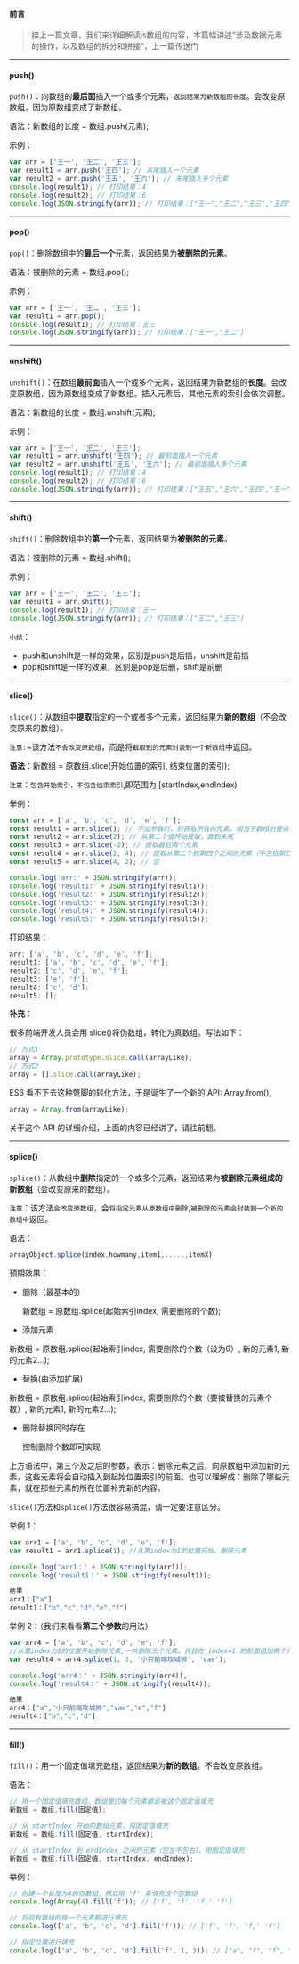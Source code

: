 

#### 前言

> 接上一篇文章，我们来详细解读js数组的内容，本篇幅讲述“涉及数据元素的操作，以及数组的拆分和拼接”，上一篇传送门

---------

#### push()

`push()`：向数组的**最后面**插入一个或多个元素，`返回结果为新数组的长度`。会改变原数组，因为原数组变成了新数组。

语法：新数组的长度 = 数组.push(元素);

示例：

```javascript
var arr = ['王一', '王二', '王三'];
var result1 = arr.push('王四'); // 末尾插入一个元素
var result2 = arr.push('王五', '王六'); // 末尾插入多个元素
console.log(result1); // 打印结果：4
console.log(result2); // 打印结果：6
console.log(JSON.stringify(arr)); // 打印结果：["王一","王二","王三","王四","王五","王六"]
```

----

#### pop()

`pop()`：删除数组中的**最后一个**元素，返回结果为**被删除的元素**。

语法：被删除的元素 = 数组.pop();

示例：

```javascript
var arr = ['王一', '王二', '王三'];
var result1 = arr.pop();
console.log(result1); // 打印结果：王三
console.log(JSON.stringify(arr)); // 打印结果：["王一","王二"]
```

-----

#### unshift()

`unshift()`：在数组**最前面**插入一个或多个元素，返回结果为新数组的**长度**。会改变原数组，因为原数组变成了新数组。插入元素后，其他元素的索引会依次调整。

语法：新数组的长度 = 数组.unshift(元素);

示例：

```javascript
var arr = ['王一', '王二', '王三'];
var result1 = arr.unshift('王四'); // 最前面插入一个元素
var result2 = arr.unshift('王五', '王六'); // 最前面插入多个元素
console.log(result1); // 打印结果：4
console.log(result2); // 打印结果：6
console.log(JSON.stringify(arr)); // 打印结果：["王五","王六","王四","王一","王二","王三"]
```

------

#### shift()

`shift()`：删除数组中的**第一个**元素，返回结果为**被删除的元素**。

语法：被删除的元素 = 数组.shift();

示例：

```javascript
var arr = ['王一', '王二', '王三'];
var result1 = arr.shift();
console.log(result1); // 打印结果：王一
console.log(JSON.stringify(arr)); // 打印结果：["王二","王三"]
```

`小结`：

- push和unshift是一样的效果，区别是push是后插，unshift是前插
- pop和shift是一样的效果，区别是pop是后删，shift是前删

-----

#### slice()

`slice()`：从数组中**提取**指定的一个或者多个元素，返回结果为**新的数组**（不会改变原来的数组）。

`注意:`~该方法`不会改变原数组`，而是将`截取到的元素封装到一个新数组`中返回。

**语法**：新数组 = 原数组.slice(开始位置的索引, 结束位置的索引); 

`注意`：`包含开始索引，不包含结束索引`,即范围为 [startIndex,endIndex)

举例：

```javascript
const arr = ['a', 'b', 'c', 'd', 'e', 'f'];
const result1 = arr.slice(); // 不加参数时，则获取所有的元素。相当于数组的整体赋值
const result2 = arr.slice(2); // 从第二个值开始提取，直到末尾
const result3 = arr.slice(-2); // 提取最后两个元素
const result4 = arr.slice(2, 4); // 提取从第二个到第四个之间的元素（不包括第四个元素）
const result5 = arr.slice(4, 2); // 空

console.log('arr:' + JSON.stringify(arr));
console.log('result1:' + JSON.stringify(result1));
console.log('result2:' + JSON.stringify(result2));
console.log('result3:' + JSON.stringify(result3));
console.log('result4:' + JSON.stringify(result4));
console.log('result5:' + JSON.stringify(result5));
```

打印结果：

```javascript
arr: ['a', 'b', 'c', 'd', 'e', 'f'];
result1: ['a', 'b', 'c', 'd', 'e', 'f'];
result2: ['c', 'd', 'e', 'f'];
result3: ['e', 'f'];
result4: ['c', 'd'];
result5: [];
```

**补充**：

很多前端开发人员会用 slice()将伪数组，转化为真数组。写法如下：

```javascript
// 方式1
array = Array.prototype.slice.call(arrayLike);
// 方式2
array = [].slice.call(arrayLike);
```

ES6 看不下去这种蹩脚的转化方法，于是诞生了一个新的 API: Array.from(),

```javascript
array = Array.from(arrayLike);
```

关于这个 API 的详细介绍，上面的内容已经讲了，请往前翻。

-------

#### splice()

`splice()`：从数组中**删除**指定的一个或多个元素，返回结果为**被删除元素组成的新数组**（会改变原来的数组）。

`注意`：该方法`会改变原数组`，会`将指定元素从原数组中删除`,`被删除的元素会封装到一个新的数组中`返回。

语法：

```javascript
arrayObject.splice(index,howmany,item1,.....,itemX)
```

预期效果：

- 删除（最基本的）

  新数组 = 原数组.splice(起始索引index, 需要删除的个数);

-  添加元素

  新数组 = 原数组.splice(起始索引index, 需要删除的个数（设为0）, 新的元素1, 新的元素2...);

-  替换(由添加扩展)

  新数组 = 原数组.splice(起始索引index, 需要删除的个数（要被替换的元素个数）, 新的元素1, 新的元素2...);

- 删除替换同时存在

  控制删除个数即可实现

上方语法中，第三个及之后的参数，表示：删除元素之后，向原数组中添加新的元素，这些元素将会自动插入到起始位置索引的前面。也可以理解成：删除了哪些元素，就在那些元素的所在位置补充新的内容。

`slice()`方法和`splice()`方法很容易搞混，请一定要注意区分。

举例 1：

```javascript
var arr1 = ['a', 'b', 'c', 'd', 'e', 'f'];
var result1 = arr1.splice(1); //从第index为1的位置开始，删除元素

console.log('arr1：' + JSON.stringify(arr1));
console.log('result1：' + JSON.stringify(result1));

结果
arr1：["a"]
result1：["b","c","d","e","f"]
```

举例 2：（我们来看看**第三个参数**的用法）

```javascript
var arr4 = ['a', 'b', 'c', 'd', 'e', 'f'];
//从第index为1的位置开始删除元素,一共删除三个元素。并且在 index=1 的前面追加两个元素
var result4 = arr4.splice(1, 3, '小只前端攻城狮', 'vae');

console.log('arr4：' + JSON.stringify(arr4));
console.log('result4：' + JSON.stringify(result4));

结果
arr4：["a","小只前端攻城狮","vae","e","f"]
result4：["b","c","d"]
```

---------

#### fill()

`fill()`：用一个固定值填充数组，返回结果为**新的数组**。不会改变原数组。

语法：

```js
// 用一个固定值填充数组。数组里的每个元素都会被这个固定值填充
新数组 = 数组.fill(固定值);

// 从 startIndex 开始的数组元素，用固定值填充
新数组 = 数组.fill(固定值, startIndex);

// 从 startIndex 到 endIndex 之间的元素（包左不包右），用固定值填充
新数组 = 数组.fill(固定值, startIndex, endIndex);
```

举例：

```javascript
// 创建一个长度为4的空数组，然后用 'f' 来填充这个空数组
console.log(Array(4).fill('f')); // ['f', 'f', 'f,' 'f']

// 将现有数组的每一个元素都进行填充
console.log(['a', 'b', 'c', 'd'].fill('f')); // ['f', 'f', 'f,' 'f']

// 指定位置进行填充
console.log(['a', 'b', 'c', 'd'].fill('f', 1, 3)); // ["a", "f", "f", "d"]
```


